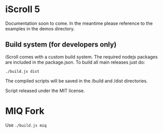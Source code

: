 # iScroll 5

Documentation soon to come. In the meantime please reference to the examples in the demos directory.

## Build system (for developers only)

iScroll comes with a custom build system. The required nodejs packages are included in the package.json. To build all main releases just do:

	./build.js dist

The compiled scripts will be saved in the /build and /dist directories.

Script released under the MIT license.

# MIQ Fork

Use `./build.js miq`
